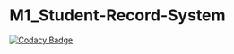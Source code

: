 # M1_Student-Record-System

[![Codacy Badge](https://api.codacy.com/project/badge/Grade/68b07099e1224e568857b279f36e3980)](https://app.codacy.com/gh/Darshitha-S20/M1_Student-Record-System?utm_source=github.com&utm_medium=referral&utm_content=Darshitha-S20/M1_Student-Record-System&utm_campaign=Badge_Grade_Settings)